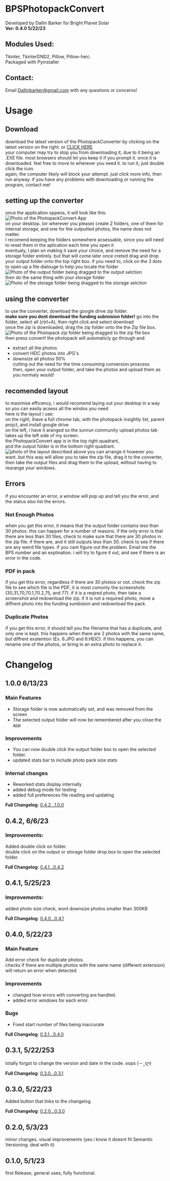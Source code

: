 # BPSPhotopackConvert
 Developed by Dallin Barker for Bright Planet Solar  
 **Ver: 0.4.0 5/22/23**
## Modules Used:
 Tkinter, TkinterDND2, Pillow, Pillow-heic.  
 Packaged with Pyinstaller  
## Contact:
Email Dallinbarker@gmail.com with any questions or concerns!
# Usage
## Download
download the latest version of the PhotopackConverter by clicking on the latest version on the right. or [CLICK HERE](https://github.com/StoneCommander/BPSPhotopackConvert/releases/latest)  
your computer may try to stop you from downloading it, due to it being an .EXE file. most browsers should let you keep it if you prompt it.
once it is downloaded. feel free to move to wherever you need it. to run it, just double click the icon.  
again, the computer likely will block your attempt. just click more info, then run anyway.
if you have any problems with downloading or running the program, contact me!
## setting up the converter
once the application oppens, it will look like this:
![Photo of the PhotopackConvert App](https://i.imgur.com/cZMlTHo.png)  
on your desktop. (or wherever you please) create 2 folders, one of them for internal storage, and one for the outputted photos, the name does not matter.  
I recomend keeping the folders somewhere acsessable, since you will need to reset them in the aplication each time you open it  
eventualy, I plan on making it save your choice, and remove the need for a storage folder entirely. but that will come later
once creted drag and drop your output folder onto the top right box. if you need to, click on the 3 dots to open up a file dialouge to help you locate the folder   
![Photo of the output folder being dragged to the output selction](https://i.imgur.com/K1DuWFh.png)  
then do the same thing with your storage folder  
![Photo of the storage folder being dragged to the storage selction](https://i.imgur.com/XJNHPSE.png)  
## using the converter  
to use the converter, download the google drive zip folder.    
**make sure you dont download the funding submision folder!** go into the folder, select all (ctrl+A), then right click and select download   
once the zip is downloaded, drag the zip folder onto the the Zip file box.  
![Photo of the Photopack zip folder being dragged to the zip file box](https://i.imgur.com/ykPhW27.png)  
then press convert! the photopack will automaticly go through and:
- extract all the photos
- convert HEIC photos into JPG's
- downsize all photos 50%  
cutting out the need for the time consuming conversion proscess  
then, open your output folder, and take the photos and upload them as you normaly would!
## recomended layout
to maximise efficency, i would recomend laying out your desktop in a way so you can easily acsess all the windos you need  
here is the layout i use:  
on the right, ihave a full chrome tab, with the photopack insightly list, parent projct, and install google drive  
on the left, i have it aranged so the sunrun community upload photos tab takes up the left side of my screen.  
the PhotopackConvert app is in the top right quadrant,  
and the output folder is in the bottom right quadrant.  
![photo of the layout described above](https://i.imgur.com/J3vwiQd.png)
you can arrange it however you want. but this way will allow you to take the zip file, drag it to the converter, then take the output files and drag them to the upload, without having to rearange your windows. 
## Errors
if you encounter an error, a window will pop up and tell you the error, and the status also list the errors.  
### Not Enough Photos
when you get this error, it means that the output folder contains less than 30 photos. this can happen for a number of reasons. if the only error is that there are less than 30 files, check to make sure that there are 30 photos in the zip file. if there are, and it still outputs less than 30. check to see if there are any weird file types. if you cant figure out the problem. Email me the BPS number and an explination. i will try to fgure it out, and see if there is an error in the code.
### PDF in pack
if you get this error, regardless if there are 30 photos or not. check the zip file to see which file is the PDF, it is most comonly the screenshots (30,31,70,70.1,70.2,75, and 77). if it is a reqired photo, then take a screenshot and redownload the zip. if it is not a required photo, move a diffrent photo into the funding sumbision and redownload the pack. 
### Duplicate Photos
if you get this error, it should tell you the filename that has a duplicate, and only one is kept. this happens when there are 2 photos with the same name, but diffrent exstention (Ex. 6.JPG and 6.HEIC). if this happens, you can rename one of the photos, or bring in an extra photo to replace it. 

# Changelog
## 1.0.0 6/13/23

### Main Features
- Storage folder is now automatically set, and was removed from the screen
- The selected output folder will now be remembered after you close the app

### Improvements
- You can now double click the output folder box to open the selected folder.
- updated stats bar to include photo pack size stats

### Internal changes
 - Reworked stats display internally
 - added debug mode for testing
 - added full preferences file reading and updating

**Full Changelog**: [0.4.2...1.0.0](https://github.com/StoneCommander/BPSPhotopackConvert/compare/0.4.2...1.0.0)

## 0.4.2, 6/6/23

### Improvements:
Added double click on folder.  
double click on the output or storage folder drop box to open the selected folder.

**Full Changelog**: [0.4.1...0.4.2](https://github.com/StoneCommander/BPSPhotopackConvert/compare/0.4.1...0.4.2)

## 0.4.1, 5/25/23

### Improvements:
added photo size check, wont downsize photos smaller than 300KB

**Full Changelog**: [0.4.0...0.4.1](https://github.com/StoneCommander/BPSPhotopackConvert/compare/0.4.0...0.4.1)

## 0.4.0, 5/22/23

### Main Feature
Add error check for duplicate photos.  
checks if there are multiple photos with the same name (different extension)  
will return an error when detected  
### Improvements
- changed how errors with converting are handled.
- added error windows for each error.   
### Bugs
- Fixed start number of files being inaccurate

**Full Changelog**: [0.3.1...0.4.0](https://github.com/StoneCommander/BPSPhotopackConvert/compare/0.3.1...0.4.0)

## 0.3.1, 5/22/253
totally forgot to change the version and date in the code. oops (－‸ლ)

**Full Changelog**: [0.3.0...0.3.1](https://github.com/StoneCommander/BPSPhotopackConvert/compare/0.3.0...0.3.1)

## 0.3.0, 5/22/23
Added button that links to the changelog.

**Full Changelog**: [0.2.0...0.3.0](https://github.com/StoneCommander/BPSPhotopackConvert/compare/0.2.0...0.3.0)

## 0.2.0, 5/3/23
minor changes. visual improvements
(yes i know it doesnt fit Semantic Versioning. deal with it)

## 0.1.0, 5/1/23
first Release, general uses, fully functional.
